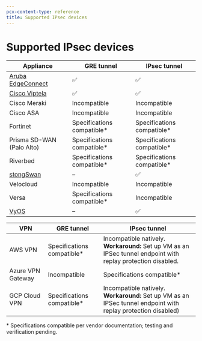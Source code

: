 ```yaml
---
pcx-content-type: reference
title: Supported IPsec devices
---
```


# Supported IPsec devices

| Appliance                                                     |  GRE tunnel    |  IPsec tunnel  |
|---------------------------------------------------------------|----------------|----------------|
| [Aruba EdgeConnect](/magic-wan/tutorials/aruba-edgeconnect)   |   ✅           |    ✅           |
| [Cisco Viptela](/magic-wan/tutorials/vipetela)                |   ✅           |    ✅           |
| Cisco Meraki                                                  |   Incompatible | Incompatible   |
| Cisco ASA                                                     |   Incompatible | Incompatible   |
| Fortinet                                   |   Specifications compatible* | Specifications compatible*   |
| Prisma SD-WAN (Palo Alto)                  |   Specifications compatible* | Specifications compatible*   |
| Riverbed                 |   Specifications compatible* | Specifications compatible*   |
| [stongSwan](/magic-wan/tutorials/strongswan)            |  –  |  ✅  |
| Velocloud                |   Incompatible | Incompatible    |
| Versa                    |   Specifications compatible* | Incompatible  | 
| [VyOS](/magic-wan/tutorials/vyos)          |  –  |  ✅ |

| VPN        | GRE tunnel  |  IPsec tunnel |
|------------------|-------------|---------------|
| AWS VPN  |   Specifications compatible*  | Incompatible natively.</br> **Workaround:** Set up VM as an IPSec tunnel endpoint with replay protection disabled.|
| Azure VPN Gateway    | Incompatible  | Specifications compatible* |
| GCP Cloud VPN        | Specifications compatible* | Incompatible natively. </br> **Workaround:** Set up VM as an IPSec tunnel endpoint with replay protection disabled) |


\* Specifications compatible per vendor documentation; testing and verification pending.